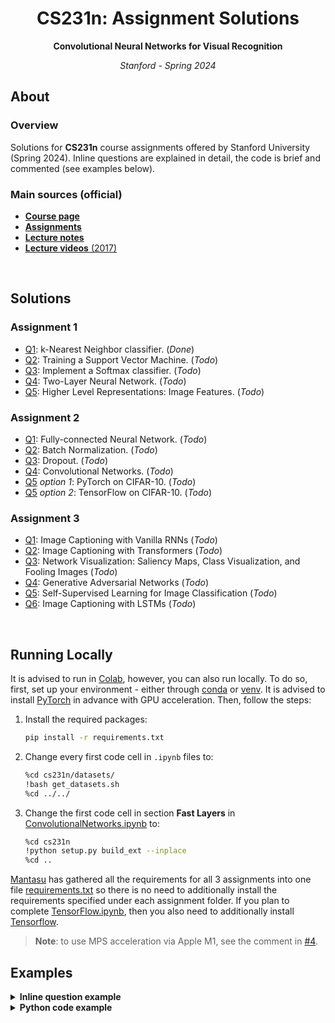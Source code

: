 <h1 align="center">CS231n: Assignment Solutions</h1>
<p align="center"><b>Convolutional Neural Networks for Visual Recognition</b></p>
<p align="center"><i>Stanford - Spring 2024</i></p>

## About
### Overview
Solutions for **CS231n** course assignments offered by Stanford University (Spring 2024). Inline questions are explained in detail, the code is brief and commented (see examples below).

### Main sources (official)
* [**Course page**](http://cs231n.stanford.edu/index.html)
* [**Assignments**](http://cs231n.stanford.edu/assignments.html)
* [**Lecture notes**](https://cs231n.github.io/)
* [**Lecture videos** (2017)](https://www.youtube.com/playlist?list=PLC1qU-LWwrF64f4QKQT-Vg5Wr4qEE1Zxk)

<br>

## Solutions
### Assignment 1
* [Q1](assignment1/knn.ipynb): k-Nearest Neighbor classifier. (_Done_)
* [Q2](assignment1/svm.ipynb): Training a Support Vector Machine. (_Todo_)
* [Q3](assignment1/softmax.ipynb): Implement a Softmax classifier. (_Todo_)
* [Q4](assignment1/two_layer_net.ipynb): Two-Layer Neural Network. (_Todo_)
* [Q5](assignment1/features.ipynb): Higher Level Representations: Image Features. (_Todo_)

### Assignment 2
* [Q1](assignment2/FullyConnectedNets.ipynb): Fully-connected Neural Network. (_Todo_)
* [Q2](assignment2/BatchNormalization.ipynb): Batch Normalization. (_Todo_)
* [Q3](assignment2/Dropout.ipynb): Dropout. (_Todo_)
* [Q4](assignment2/ConvolutionalNetworks.ipynb): Convolutional Networks. (_Todo_)
* [Q5](assignment2/PyTorch.ipynb) _option 1_: PyTorch on CIFAR-10. (_Todo_)
* [Q5](assignment2/TensorFlow.ipynb) _option 2_: TensorFlow on CIFAR-10. (_Todo_)

### Assignment 3
* [Q1](assignment3/RNN_Captioning.ipynb): Image Captioning with Vanilla RNNs (_Todo_)
* [Q2](assignment3/Transformer_Captioning.ipynb): Image Captioning with Transformers (_Todo_)
* [Q3](assignment3/Network_Visualization.ipynb): Network Visualization: Saliency Maps, Class Visualization, and Fooling Images (_Todo_)
* [Q4](assignment3/Generative_Adversarial_Networks.ipynb): Generative Adversarial Networks (_Todo_)
* [Q5](assignment3/Self_Supervised_Learning.ipynb): Self-Supervised Learning for Image Classification (_Todo_)
* [Q6](assignment3/LSTM_Captioning.ipynb): Image Captioning with LSTMs (_Todo_)

<br>

## Running Locally

It is advised to run in [Colab](https://colab.research.google.com/), however, you can also run locally. To do so, first, set up your environment - either through [conda](https://docs.conda.io/en/latest/) or [venv](https://docs.python.org/3/library/venv.html). It is advised to install [PyTorch](https://pytorch.org/get-started/locally/) in advance with GPU acceleration. Then, follow the steps:
1. Install the required packages:
   ```bash
   pip install -r requirements.txt
   ```
2. Change every first code cell in `.ipynb` files to:
   ```bash
   %cd cs231n/datasets/
   !bash get_datasets.sh
   %cd ../../
   ```
3. Change the first code cell in section **Fast Layers** in [ConvolutionalNetworks.ipynb](assignment2/ConvolutionalNetworks.ipynb) to:
   ```bash
   %cd cs231n
   !python setup.py build_ext --inplace
   %cd ..
   ```

[Mantasu](https://github.com/mantasu) has gathered all the requirements for all 3 assignments into one file [requirements.txt](requirements.txt) so there is no need to additionally install the requirements specified under each assignment folder. If you plan to complete [TensorFlow.ipynb](assignment2/TensorFlow.ipynb), then you also need to additionally install [Tensorflow](https://www.tensorflow.org/install).


> **Note**: to use MPS acceleration via Apple M1, see the comment in [#4](https://github.com/mantasu/cs231n/issues/4#issuecomment-1492202538).

## Examples

<details><summary><b>Inline question example</b></summary>
<br>
<b>Inline Question 1</b>

<hr>
<p align="justify"><sub>It is possible that once in a while a dimension in the gradcheck will not match exactly. What could such a discrepancy be caused by? Is it a reason for concern? What is a simple example in one dimension where a gradient check could fail? How would change the margin affect of the frequency of this happening? <i>Hint: the SVM loss function is not strictly speaking differentiable</i></sub></p>
<hr>

<br>

<b>Your Answer</b>

<hr>

<sub>
First, we need to make some assumptions. To compute our <b>SVM loss</b>, we use <b>Hinge loss</b> which takes the form $\max(0, -)$. For <code>1D</code> case, we can define it as follows ( $\hat{y}$ - score, $i$ - any class, $c$ - correct class, $\Delta$ - margin):
</sub>

<sub>
$$f(x)=\max(0, x),\ \text{ where } x=\hat{y}_i-\hat{y}_c+\Delta$$
</sub>

<sub>
Let's now see how our $\max$ function fits the definition of computing the gradient. It is the formula we use for computing the gradient <i>numerically</i> when, instead of implementing the limit approaching to $0$, we choose some arbitrary small $h$:
</sub>

<sub>
$$\frac{df(x)}{dx}=\lim_{h \to 0}\frac{\max(0,x+h)-\max(0,x)}{h}$$
</sub>

<sub>
Now we can talk about the possible mismatches between <i>numeric</i> and <i>analytic</i> gradient computation:
</sub>

1. <sub>**Cause of mismatch** </sub>
    * <sub> _Relative error_ - the discrepancy is caused due to arbitrary choice of small values of $h$ because by definition it should approach `0`. _Analytic_ computation produces an exact result (as precise as computation precision allows) while _numeric_ solution only approximates the result. </sub>
    * <sub> _Kinks_ - $\max$ only has a subgradient because when both values in $\max$ are equal, its gradient is undefined, therefore, not smooth. Such parts, referred to as _kinks_, may cause _numeric_ gradient to produce different results from _analytic_ computation due to (again) arbitrary choice of $h$. </sub>
2. <sub> **Concerns** </sub>
    * <sub> When comparing _analytic_ and _numeric_ methods, _kinks_ are more dangerous than small inaccuracies where the gradient is smooth. Small derivative inaccuracies still change the weight by approximately the same amount but _kinks_ may cause unintentional updates as seen in an example below. If the unintentional values would have a noticeable affect on parameter updates, it is a reason for concern. </sub>
3. <sub> **`1D` example of numeric gradient fail** </sub>
    * <sub> Assume $x=-10^{-9}$. Then the _analytic_ computation of the derivative of $\max(0, x)$ would yield `0`. However, if we choose our $h=10^{-8}$, then the _numeric_ computation would yield `0.9`. </sub>
4. <sub> **Relation between margin and mismatch** </sub>
    * <sub> Assuming all other parameters remain **unchanged**, increasing $\Delta$ will lower the frequency of _kinks_. This is because higher $\Delta$ will cause more $x$ to be positive, thus reducing the probability of kinks. In reality though, it would not have a big effect - if we increase the margin $\Delta$, the **SVM** will only learn to increase the (negative) gap between $\hat y_i - \hat y_c$ and `0` (when $i\ne c$). But that still means, if we add $\Delta$, there is the same chance for $x$ to result on the edge. </sub>

<hr>
</details>

<details><summary><b>Python code example</b></summary>
<sub>

```python
def conv_forward_naive(x, w, b, conv_param):
    """A naive implementation of the forward pass for a convolutional layer.

    The input consists of N data points, each with C channels, height H and
    width W. We convolve each input with F different filters, where each filter
    spans all C channels and has height HH and width WW.

    Input:
    - x: Input data of shape (N, C, H, W)
    - w: Filter weights of shape (F, C, HH, WW)
    - b: Biases, of shape (F,)
    - conv_param: A dictionary with the following keys:
      - 'stride': The number of pixels between adjacent receptive fields in the
        horizontal and vertical directions.
      - 'pad': The number of pixels that will be used to zero-pad the input.

    During padding, 'pad' zeros should be placed symmetrically (i.e equally on both sides)
    along the height and width axes of the input. Be careful not to modfiy the original
    input x directly.

    Returns a tuple of:
    - out: Output data, of shape (N, F, H', W') where H' and W' are given by
      H' = 1 + (H + 2 * pad - HH) / stride
      W' = 1 + (W + 2 * pad - WW) / stride
    - cache: (x, w, b, conv_param)
    """
    out = None
    ###########################################################################
    # TODO: Implement the convolutional forward pass.                         #
    # Hint: you can use the function np.pad for padding.                      #
    ###########################################################################
    # *****START OF YOUR CODE (DO NOT DELETE/MODIFY THIS LINE)*****

    P1 = P2 = P3 = P4 = conv_param['pad'] # padding: up = right = down = left
    S1 = S2 = conv_param['stride']        # stride:  up = down
    N, C, HI, WI = x.shape                # input dims
    F, _, HF, WF = w.shape                # filter dims
    HO = 1 + (HI + P1 + P3 - HF) // S1    # output height
    WO = 1 + (WI + P2 + P4 - WF) // S2    # output width

    # Helper function (warning: numpy version 1.20 or above is required for usage)
    to_fields = lambda x: np.lib.stride_tricks.sliding_window_view(x, (WF,HF,C,N))

    w_row = w.reshape(F, -1)                                            # weights as rows
    x_pad = np.pad(x, ((0,0), (0,0), (P1, P3), (P2, P4)), 'constant')   # padded inputs
    x_col = to_fields(x_pad.T).T[...,::S1,::S2].reshape(N, C*HF*WF, -1) # inputs as cols

    out = (w_row @ x_col).reshape(N, F, HO, WO) + np.expand_dims(b, axis=(2,1))

    x = x_pad # we will use padded version as well during backpropagation

    # *****END OF YOUR CODE (DO NOT DELETE/MODIFY THIS LINE)*****
    ###########################################################################
    #                             END OF YOUR CODE                            #
    ###########################################################################
    cache = (x, w, b, conv_param)
    return out, cache
```

</sub>
</details>